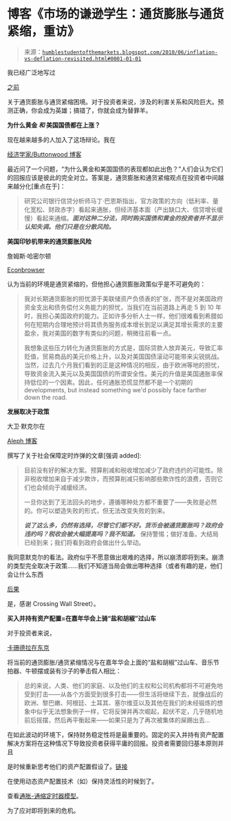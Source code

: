 <!--yml

category: 未分类

date: 2024-05-18 00:02:28

-->

# 博客《市场的谦逊学生：通货膨胀与通货紧缩，重访》

> 来源：[`humblestudentofthemarkets.blogspot.com/2010/06/inflation-vs-deflation-revisited.html#0001-01-01`](https://humblestudentofthemarkets.blogspot.com/2010/06/inflation-vs-deflation-revisited.html#0001-01-01)

我已经广泛地写过

[之前](http://humblestudentofthemarkets.blogspot.com/2010/05/another-look-at-inflation-deflation.html)

关于通货膨胀与通货紧缩困境。对于投资者来说，涉及的利害关系和风险巨大。预测正确，你会成为英雄；搞错了，你就会成为替罪羊。

**为什么黄金 *和* 美国国债都在上涨？**

现在越来越多的人加入了这场辩论。我在

[经济学家/Buttonwood 博客](http://www.economist.com/node/16381320?story_id=16381320)

最近问了一个问题，“为什么黄金和美国国债的表现都如此出色？”人们会认为它们的回报应该是彼此的完全对立。答案是，通货膨胀和通货紧缩观点在投资者中间越来越分化[重点在于]：

> 研究公司银行信贷分析师马丁·巴恩斯指出，官方政策的方向（低利率、量化宽松、财政赤字）看起来通胀，但经济基本面（产出缺口大、信贷增长缓慢）看起来通缩。***面对这种二分法，同时购买国债和黄金的投资者并不显示认知失调。他们只是在分散风险。***

**美国印钞机带来的通货膨胀风险**

詹姆斯·哈密尔顿

[Econbrowser](http://www.econbrowser.com/archives/2010/06/inflation_or_de.html)

认为当前的环境是通货紧缩的，但他担心通货膨胀政策似乎是不可避免的：

> 我对长期通货膨胀的担忧源于美联储资产负债表的扩张，而不是对美国政府资金支出和债务偿付义务能力的担忧，当我们在当前道路上再走 5 到 10 年时，我担心美国政府的能力。正如许多分析人士一样，他们很难看到希腊如何在短期内合理地预计将其债务服务成本增长到足以满足其增长需求的主要盈余，我对美国的数字有类似的问题，稍微往前看一点。
> 
> 我想象这些压力转化为通货膨胀的方式是，国际贷款人放弃美元，导致汇率贬值，贸易商品的美元价格上升，以及对美国国债滚动可能带来尖锐挑战。当然，过去几个月我们看到的正是这种情况的相反，由于欧洲等地的担忧，导致资金流入美元以及美国国债的所谓安全性。美元的升值是美国通胀率保持低位的一个因素。因此，任何通胀恐慌显然都不是一个初期的 developments, but instead something we'd possibly face farther down the road.

**发展取决于政策**

大卫·默克尔在

[Aleph 博客](http://alephblog.com/2010/06/19/the-point-of-no-return/)

撰写了关于社会保障定时炸弹的文章[强调 added]:

> 目前没有好的解决方案。预算削减和税收增加减少了政府违约的可能性。除非税收增加来自于减少欺诈，而预算削减只影响那些欺诈性的浪费，否则它们也会倾向于减缓经济。
> 
> 一旦你达到了无法回头的地步，遵循哪种处方都不重要了——失败是必然的。你可以塑造失败的形式，但无法改变失败的到来。
> 
> ***说了这么多，仍然有选择，尽管它们都不好。货币会被通货膨胀吗？政府会违约吗？税收会被大幅提高吗？我不知道。*** 保持警惕；做好准备。大结局已经到来；我们将看到政府会做出什么举动。

我同意默克尔的看法。政府似乎不愿意做出艰难的选择，所以崩溃即将到来。崩溃的类型完全取决于政策……我们不知道当局会做出哪种选择（或者有趣的是，他们会让什么东西

[后果](http://www.theonion.com/articles/white-house-jester-beheaded-for-making-fun-of-soar,17495/)

是，感谢 Crossing Wall Street）。

**买入并持有资产配置=在嘉年华会上骑“盐和胡椒”过山车**

对于投资者来说，

[卡珊德拉在东京](http://nihoncassandra.blogspot.com/2010/06/newton-rules.html)

将当前的通货膨胀/通货紧缩情况与在嘉年华会上面的“盐和胡椒”过山车、音乐节拍器、牛顿摆或装有沙子的拳击假人相比：

> 总的来说，人类、他们的家庭、以及他们的主权和公司机构都将不可避免地受到打击——从各个方面受到很多打击——但生活将继续下去，就像战后的欧洲、黎巴嫩、阿根廷、土耳其、塞尔维亚以及其他在我们的未经锻炼的想象中似乎无法想象例子一样，它将反弹并再次崛起，起伏不定，几乎随机地前后摇摆，然后再平衡起来——如果只是为了再次被集体的屎踢出去...

在如此波动的环境下，保持财务稳定性将是最重要的。固定的买入并持有资产配置解决方案将在这种情况下导致投资者获得平庸的回报。投资者需要回归基本原则并且

是时候重新思考他们的资产配置假设了。[链接](http://humblestudentofthemarkets.blogspot.com/2010/06/asset-allocation-back-to-basics.html)

在使用动态资产配置技术（如）保持灵活性的时候到了。

查看[通胀-通缩定时器模型](http://www.qwestfunds.com/publications/newsletters_pdf/newsletter_november_2009.pdf)。

为了应对即将到来的危机。
